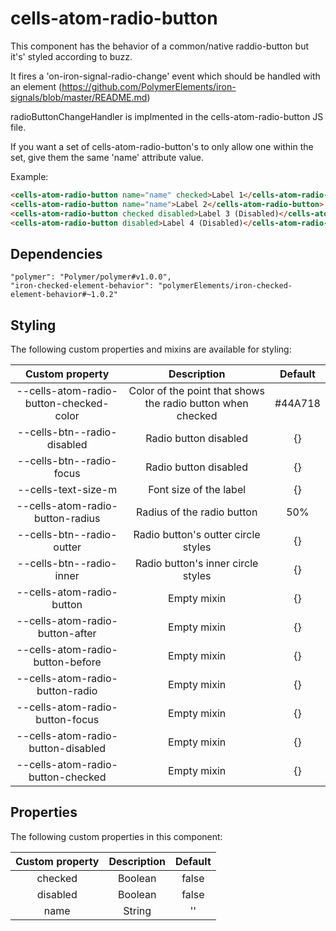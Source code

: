 # cells-atom-radio-button

This component has the behavior of a common/native raddio-button but it's' styled
according to buzz.

It fires a 'on-iron-signal-radio-change' event which should be handled with an
<iron-signals> element (https://github.com/PolymerElements/iron-signals/blob/master/README.md)

<iron-signals on-iron-signal-radio-change="radioButtonChangeHandler"></iron-signals>

radioButtonChangeHandler is implmented in the cells-atom-radio-button JS file.

If you want a set of cells-atom-radio-button's to only allow one within the set,
give them the same 'name' attribute value.

Example:
```html
<cells-atom-radio-button name="name" checked>Label 1</cells-atom-radio-button>
<cells-atom-radio-button name="name">Label 2</cells-atom-radio-button>
<cells-atom-radio-button checked disabled>Label 3 (Disabled)</cells-atom-radio-button>
<cells-atom-radio-button disabled>Label 4 (Disabled)</cells-atom-radio-button>
```

## Dependencies

```
"polymer": "Polymer/polymer#v1.0.0",
"iron-checked-element-behavior": "polymerElements/iron-checked-element-behavior#~1.0.2"
```

## Styling

The following custom properties and mixins are available for styling:

| Custom property | Description     | Default        |
|:---------------:|:---------------:| :-------------:|
| --cells-atom-radio-button-checked-color  | Color of the point that shows the radio button when checked | #44A718|
| --cells-btn--radio-disabled | Radio button disabled | {} |
| --cells-btn--radio-focus | Radio button disabled | {} |
| --cells-text-size-m | Font size of the label | {} |
| --cells-atom-radio-button-radius | Radius of the radio button| 50%|
| --cells-btn--radio-outter| Radio button's outter circle styles | {}|
| --cells-btn--radio-inner| Radio button's inner circle styles | {}|
| --cells-atom-radio-button          | Empty mixin     | {} |
| --cells-atom-radio-button-after    | Empty mixin     | {} |
| --cells-atom-radio-button-before   | Empty mixin     | {} |
| --cells-atom-radio-button-radio    | Empty mixin     | {} |
| --cells-atom-radio-button-focus    | Empty mixin     | {} |
| --cells-atom-radio-button-disabled | Empty mixin     | {} |
| --cells-atom-radio-button-checked  | Empty mixin     | {} |

## Properties

The following custom properties in this component:

| Custom property | Description     | Default        |
|:---------------:|:---------------:| :-------------:|
| checked         |     Boolean     |        false   |
| disabled          |     Boolean     |        false   |
| name          |     String     |        ''   |

